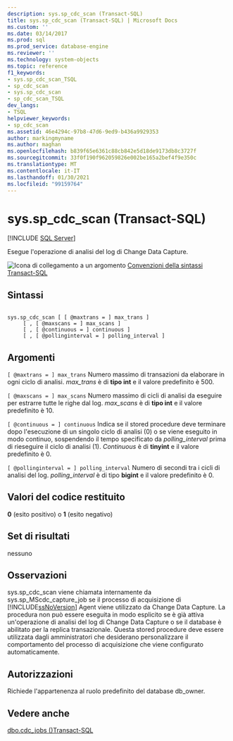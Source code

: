 ```yaml
---
description: sys.sp_cdc_scan (Transact-SQL)
title: sys.sp_cdc_scan (Transact-SQL) | Microsoft Docs
ms.custom: ''
ms.date: 03/14/2017
ms.prod: sql
ms.prod_service: database-engine
ms.reviewer: ''
ms.technology: system-objects
ms.topic: reference
f1_keywords:
- sys.sp_cdc_scan_TSQL
- sp_cdc_scan
- sys.sp_cdc_scan
- sp_cdc_scan_TSQL
dev_langs:
- TSQL
helpviewer_keywords:
- sp_cdc_scan
ms.assetid: 46e4294c-97b8-47d6-9ed9-b436a9929353
author: markingmyname
ms.author: maghan
ms.openlocfilehash: b839f65e6361c88cb842e5d18de9173db8c3727f
ms.sourcegitcommit: 33f0f190f962059826e002be165a2bef4f9e350c
ms.translationtype: MT
ms.contentlocale: it-IT
ms.lasthandoff: 01/30/2021
ms.locfileid: "99159764"
---
```

# <a name="syssp_cdc_scan-transact-sql"></a>sys.sp_cdc_scan (Transact-SQL)
[!INCLUDE [SQL Server](../../includes/applies-to-version/sqlserver.md)]

  Esegue l'operazione di analisi del log di Change Data Capture.  
  
 ![Icona di collegamento a un argomento](../../database-engine/configure-windows/media/topic-link.gif "Icona di collegamento a un argomento") [Convenzioni della sintassi Transact-SQL](../../t-sql/language-elements/transact-sql-syntax-conventions-transact-sql.md)  
  
## <a name="syntax"></a>Sintassi  
  
```  
  
sys.sp_cdc_scan [ [ @maxtrans = ] max_trans ]   
     [ , [ @maxscans = ] max_scans ]   
     [ , [ @continuous = ] continuous ]   
     [ , [ @pollinginterval = ] polling_interval ]   
```  
  
## <a name="arguments"></a>Argomenti  
`[ @maxtrans = ] max_trans` Numero massimo di transazioni da elaborare in ogni ciclo di analisi. *max_trans* è di **tipo int** e il valore predefinito è 500.  
  
`[ @maxscans = ] max_scans` Numero massimo di cicli di analisi da eseguire per estrarre tutte le righe dal log. *max_scans* è di **tipo int** e il valore predefinito è 10.  
  
`[ @continuous = ] continuous` Indica se il stored procedure deve terminare dopo l'esecuzione di un singolo ciclo di analisi (0) o se viene eseguito in modo continuo, sospendendo il tempo specificato da *polling_interval* prima di rieseguire il ciclo di analisi (1). *Continuous* è di **tinyint** e il valore predefinito è 0.  
  
`[ @pollinginterval = ] polling_interval` Numero di secondi tra i cicli di analisi del log. *polling_interval* è di tipo **bigint** e il valore predefinito è 0.  
  
## <a name="return-code-values"></a>Valori del codice restituito  
 **0** (esito positivo) o **1** (esito negativo)  
  
## <a name="result-sets"></a>Set di risultati  
 nessuno  
  
## <a name="remarks"></a>Osservazioni  
 sys.sp_cdc_scan viene chiamata internamente da sys.sp_MScdc_capture_job se il processo di acquisizione di [!INCLUDE[ssNoVersion](../../includes/ssnoversion-md.md)] Agent viene utilizzato da Change Data Capture. La procedura non può essere eseguita in modo esplicito se è già attiva un'operazione di analisi del log di Change Data Capture o se il database è abilitato per la replica transazionale. Questa stored procedure deve essere utilizzata dagli amministratori che desiderano personalizzare il comportamento del processo di acquisizione che viene configurato automaticamente.  
  
## <a name="permissions"></a>Autorizzazioni  
 Richiede l'appartenenza al ruolo predefinito del database db_owner.  
  
## <a name="see-also"></a>Vedere anche  
 [dbo.cdc_jobs &#40;&#41;Transact-SQL ](../../relational-databases/system-tables/dbo-cdc-jobs-transact-sql.md)  
  
  
